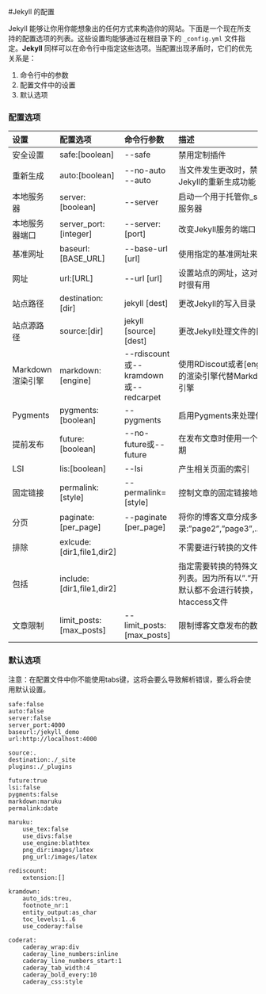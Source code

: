 #Jekyll 的配置

Jekyll 能够让你用你能想象出的任何方式来构造你的网站。下面是一个现在所支持的配置选项的列表。这些设置均能够通过在根目录下的 `_config.yml` 文件指定。**Jekyll** 同样可以在命令行中指定这些选项。当配置出现矛盾时，它们的优先关系是：

  1. 命令行中的参数
  2. 配置文件中的设置
  3. 默认选项

### 配置选项

|     设置      |     配置选项      |     命令行参数      |     描述      |
|:-         |:-         |:-         |:-         |
|     安全设置      |     safe:[boolean]      |     --safe      |     禁用定制插件      |
|     重新生成      |     auto:[boolean]      |     --no-auto --auto      |     当文件发生更改时，禁用或启用Jekyll的重新生成功能      |
|     本地服务器      |     server:[boolean]      |     --server      |     启动一个用于托管你_site目录的服务器      |
|     本地服务器端口    |     server_port:[integer]      |     --server:[port]      |     改变Jekyll服务的端口      |
|     基准网址      |     baseurl:[BASE_URL]      |     --base-url [url]      |     使用指定的基准网址来运行网站      |
|     网址      |     url:[URL]      |     --url [url]      |     设置站点的网址，这对环境改变时很有用      |
|     站点路径      |     destination:[dir]      |     jekyll [dest]      |     更改Jekyll的写入目录      |
|     站点源路径      |     source:[dir]      |     jekyll [source] [dest]      |     更改Jekyll处理文件的目录      |
|     Markdown渲染引擎      |     markdown:[engine]      |     --rdiscount或--kramdown或--redcarpet      |     使用RDiscout或者[engine]指定的渲染引擎代替Markdown默认引擎      |
|     Pygments      |     pygments:[boolean]      |     --pygments      |     启用Pygments来处理代码高亮      |
|     提前发布      |     future:[boolean]      |     --no-future或--future      |     在发布文章时使用一个未来的日期      |
|     LSI      |     lis:[boolean]      |     --lsi      |     产生相关页面的索引      |
|     固定链接      |     permalink:[style]      |     --permalink=[style]      |     控制文章的固定链接地址      |
|     分页      |     paginate:[per_page]      |     --paginate [per_page]      |     将你的博客文章分成多个子目录:”page2”,”page3”,…“pageN”      |
|     排除      |     exlcude:[dir1,file1,dir2]      |           |     不需要进行转换的文件列表      |
|     包括      |     include:[dir1,file1,dir2]      |           |    指定需要转换的特殊文件和目录列表。因为所有以”.”开始的文件默认都不会进行转换，就像. htaccess文件    |
|     文章限制      |     limit_posts:[max_posts]      |     --limit_posts:[max_posts]      |     限制博客文章发布的数量      |

### 默认选项

注意：在配置文件中你不能使用tabs键，这将会要么导致解析错误，要么将会使用默认设置。
    
    safe:false
    auto:false
    server:false
    server_port:4000
    baseurl:/jekyll_demo
    url:http://localhost:4000
    
    source:.
    destination:./_site
    plugins:./_plugins
    
    future:true
    lsi:false
    pygments:false
    markdown:maruku
    permalink:date
    
    maruku:
        use_tex:false
        use_divs:false
        use_engine:blathtex
        png_dir:images/latex
        png_url:/images/latex
    
    rediscount:
        extension:[]
    
    kramdown:
        auto_ids:treu,
        footnote_nr:1
        entity_output:as_char
        toc_levels:1..6
        use_coderay:false
    
    coderat:
        caderay_wrap:div
        caderay_line_numbers:inline
        caderay_line_numbers_start:1
        caderay_tab_width:4
        caderay_bold_every:10
        caderay_css:style
    